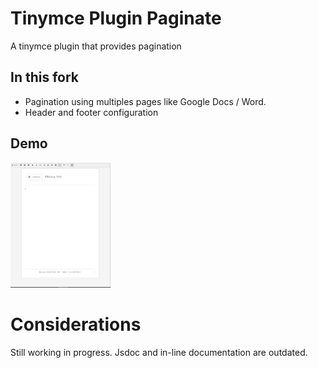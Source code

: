 # Tinymce Plugin Paginate

A tinymce plugin that provides pagination

## In this fork

- Pagination using multiples pages like Google Docs / Word.
- Header and footer configuration

## Demo

<img src="/readme-resources/editor_page.png" height="200" width="auto">

# Considerations

Still working in progress. Jsdoc and in-line documentation are outdated.